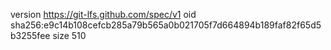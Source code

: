 version https://git-lfs.github.com/spec/v1
oid sha256:e9c14b108cefcb285a79b565a0b021705f7d664894b189faf82f65d5b3255fee
size 510
